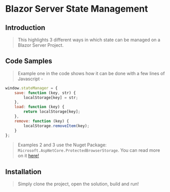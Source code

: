 # Blazor Server State Management

## Introduction

> This highlights 3 different ways in which state can be managed on a Blazor Server Project.

## Code Samples

> Example one in the code shows how it can be done with a few lines of Javascript -
``` javascript
﻿window.stateManager = {
	save: function (key, str) {
		localStorage[key] = str;
	},
	load: function (key) {
		return localStorage[key];
	},
	remove: function (key) {
		localStorage.removeItem(key);
    }
};
```

> Examples 2 and 3 use the Nuget Package:
``` Microsoft.AspNetCore.ProtectedBrowserStorage ```. You can read more on it [here!](https://docs.microsoft.com/en-us/aspnet/core/blazor/state-management?view=aspnetcore-3.1)

## Installation

> Simply clone the project, open the solution, build and run!
